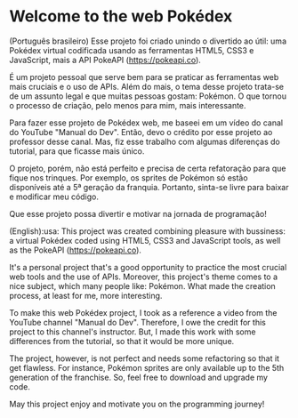 # Welcome to the web Pokédex
(Português brasileiro)
  Esse projeto foi criado unindo o divertido ao útil: uma Pokédex virtual codificada usando as ferramentas HTML5, CSS3 e JavaScript, mais a API PokeAPI (https://pokeapi.co).

  É um projeto pessoal que serve bem para se praticar as ferramentas web mais cruciais e o uso de APIs. Além do mais, o tema desse projeto trata-se de um assunto legal e que muitas pessoas gostam: Pokémon. O que tornou o processo de criação, pelo menos para mim, mais interessante.

  Para fazer esse projeto de Pokédex web, me baseei em um vídeo do canal do YouTube "Manual do Dev". Então, devo o crédito por esse projeto ao professor desse canal. Mas, fiz esse trabalho com algumas diferenças do tutorial, para que ficasse mais único.

  O projeto, porém, não está perfeito e precisa de certa refatoração para que fique nos trinques. Por exemplo, os sprites de Pokémon só estão disponíveis até a 5ª geração da franquia. Portanto, sinta-se livre para baixar e modificar meu código.

  Que esse projeto possa divertir e motivar na jornada de programação!


  (English):usa:
  This project was created combining pleasure with bussiness: a virtual Pokédex coded using HTML5, CSS3 and JavaScript tools, as well as the PokeAPI (https://pokeapi.co).

  It's a personal project that's a good opportunity to practice the most crucial web tools and the use of APIs. Moreover, this project's theme comes to a nice subject, which many people like: Pokémon. What made the creation process, at least for me, more interesting.

  To make this web Pokédex project, I took as a reference a video from the YouTube channel "Manual do Dev". Therefore, I owe the credit for this project to this channel's instructor. But, I made this work with some differences from the tutorial, so that it would be more unique.

  The project, however, is not perfect and needs some refactoring so that it get flawless. For instance, Pokémon sprites are only available up to the 5th generation of the franchise. So, feel free to download and upgrade my code.

  May this project enjoy and motivate you on the programming journey!
